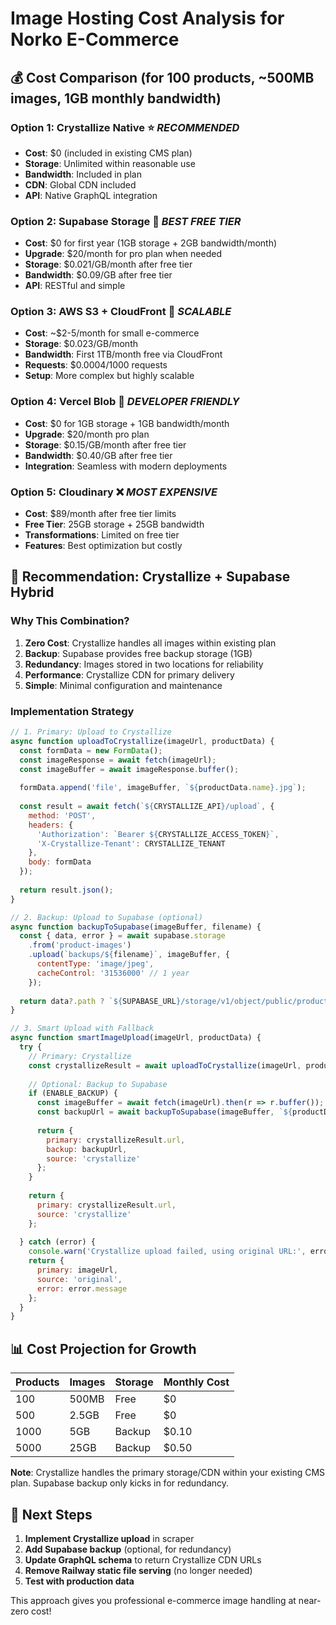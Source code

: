 # Image Hosting Cost Analysis for Norko E-Commerce

## 💰 **Cost Comparison (for 100 products, ~500MB images, 1GB monthly bandwidth)**

### **Option 1: Crystallize Native** ⭐ *RECOMMENDED*
- **Cost**: $0 (included in existing CMS plan)
- **Storage**: Unlimited within reasonable use
- **Bandwidth**: Included in plan
- **CDN**: Global CDN included
- **API**: Native GraphQL integration

### **Option 2: Supabase Storage** 🥈 *BEST FREE TIER*
- **Cost**: $0 for first year (1GB storage + 2GB bandwidth/month)
- **Upgrade**: $20/month for pro plan when needed
- **Storage**: $0.021/GB/month after free tier
- **Bandwidth**: $0.09/GB after free tier
- **API**: RESTful and simple

### **Option 3: AWS S3 + CloudFront** 🥉 *SCALABLE*
- **Cost**: ~$2-5/month for small e-commerce
- **Storage**: $0.023/GB/month
- **Bandwidth**: First 1TB/month free via CloudFront
- **Requests**: $0.0004/1000 requests
- **Setup**: More complex but highly scalable

### **Option 4: Vercel Blob** 🚀 *DEVELOPER FRIENDLY*
- **Cost**: $0 for 1GB storage + 1GB bandwidth/month
- **Upgrade**: $20/month pro plan
- **Storage**: $0.15/GB/month after free tier
- **Bandwidth**: $0.40/GB after free tier
- **Integration**: Seamless with modern deployments

### **Option 5: Cloudinary** ❌ *MOST EXPENSIVE*
- **Cost**: $89/month after free tier limits
- **Free Tier**: 25GB storage + 25GB bandwidth
- **Transformations**: Limited on free tier
- **Features**: Best optimization but costly

## 🎯 **Recommendation: Crystallize + Supabase Hybrid**

### **Why This Combination?**
1. **Zero Cost**: Crystallize handles all images within existing plan
2. **Backup**: Supabase provides free backup storage (1GB)
3. **Redundancy**: Images stored in two locations for reliability
4. **Performance**: Crystallize CDN for primary delivery
5. **Simple**: Minimal configuration and maintenance

### **Implementation Strategy**

```javascript
// 1. Primary: Upload to Crystallize
async function uploadToCrystallize(imageUrl, productData) {
  const formData = new FormData();
  const imageResponse = await fetch(imageUrl);
  const imageBuffer = await imageResponse.buffer();
  
  formData.append('file', imageBuffer, `${productData.name}.jpg`);
  
  const result = await fetch(`${CRYSTALLIZE_API}/upload`, {
    method: 'POST',
    headers: {
      'Authorization': `Bearer ${CRYSTALLIZE_ACCESS_TOKEN}`,
      'X-Crystallize-Tenant': CRYSTALLIZE_TENANT
    },
    body: formData
  });
  
  return result.json();
}

// 2. Backup: Upload to Supabase (optional)
async function backupToSupabase(imageBuffer, filename) {
  const { data, error } = await supabase.storage
    .from('product-images')
    .upload(`backups/${filename}`, imageBuffer, {
      contentType: 'image/jpeg',
      cacheControl: '31536000' // 1 year
    });
    
  return data?.path ? `${SUPABASE_URL}/storage/v1/object/public/product-images/${data.path}` : null;
}

// 3. Smart Upload with Fallback
async function smartImageUpload(imageUrl, productData) {
  try {
    // Primary: Crystallize
    const crystallizeResult = await uploadToCrystallize(imageUrl, productData);
    
    // Optional: Backup to Supabase
    if (ENABLE_BACKUP) {
      const imageBuffer = await fetch(imageUrl).then(r => r.buffer());
      const backupUrl = await backupToSupabase(imageBuffer, `${productData.id}.jpg`);
      
      return {
        primary: crystallizeResult.url,
        backup: backupUrl,
        source: 'crystallize'
      };
    }
    
    return {
      primary: crystallizeResult.url,
      source: 'crystallize'
    };
    
  } catch (error) {
    console.warn('Crystallize upload failed, using original URL:', error);
    return {
      primary: imageUrl,
      source: 'original',
      error: error.message
    };
  }
}
```

## 📊 **Cost Projection for Growth**

| Products | Images | Storage | Monthly Cost |
|----------|--------|---------|--------------|
| 100      | 500MB  | Free    | $0           |
| 500      | 2.5GB  | Free    | $0           |
| 1000     | 5GB    | Backup  | $0.10        |
| 5000     | 25GB   | Backup  | $0.50        |

**Note**: Crystallize handles the primary storage/CDN within your existing CMS plan. Supabase backup only kicks in for redundancy.

## 🚀 **Next Steps**

1. **Implement Crystallize upload** in scraper
2. **Add Supabase backup** (optional, for redundancy)
3. **Update GraphQL schema** to return Crystallize CDN URLs
4. **Remove Railway static file serving** (no longer needed)
5. **Test with production data**

This approach gives you professional e-commerce image handling at near-zero cost!

